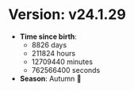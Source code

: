 # Version: v24.1.29
- **Time since birth**:
  - 8826 days
  - 211824 hours
  - 12709440 minutes
  - 762566400 seconds
- **Season**: Autumn 🍁
